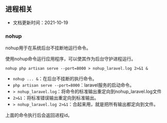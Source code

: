 ## 进程相关

- 文档更新时间：2021-10-19

### nohup

nohup用于在系统后台不挂断地运行命令。

使用nohup命令运行应用程序，可以使其作为后台守护进程运行。

```shell
nohup php artisan serve --port=8000 > nohup_laravel.log 2>&1 &
```

- `nohup ... &`：在后台不挂断的执行命令。
- `php artisan serve --port=8000`：laravel服务的启动命令。
- `> nohup_laravel.log`：将命令的标准输出重定向到nohup_laravel.log文件
- `2>&1`：将标准错误输出重定向到标准输出。
- `> nohup_laravel.log 2>&1`：合起来用，就是把所有输出都定向到文件。

上面的命令执行后会返回进程id。

